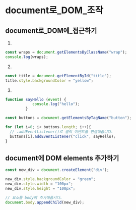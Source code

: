 # document로_DOM_조작
## document로_DOM에_접근하기
1.
```jsx
const wraps = document.getElementsByClassName("wrap");
console.log(wraps);
```

2.
```jsx
const title = document.getElementById("title");
title.style.backgroundColor = "yellow";
```

3.
```jsx
function sayHello (event) {
            console.log("hello");             
         }

const buttons = document.getElementsByTagName("button");

for (let i=0; i< buttons.length; i++){
  // .addEventListener()로 클릭 이벤트를 연결해줍니다. 
  buttons[i].addEventListener("click", sayHello);
}
```

## document에 DOM elements 추가하기
```jsx
const new_div = document.createElement("div");

new_div.style.backgroundColor = "green";
new_div.style.width = "100px";
new_div.style.height = "100px";

// 요소를 body에 추가해줍시다.
document.body.appendChild(new_div);
```

